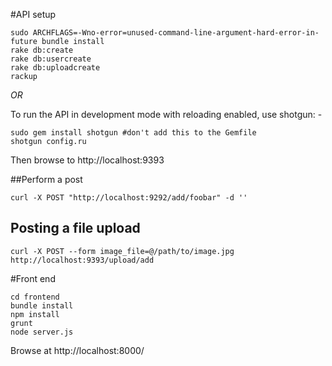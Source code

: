 #API setup

```
sudo ARCHFLAGS=-Wno-error=unused-command-line-argument-hard-error-in-future bundle install
rake db:create
rake db:usercreate
rake db:uploadcreate
rackup
```

*OR*

To run the API in development mode with reloading enabled, use shotgun: -

```
sudo gem install shotgun #don't add this to the Gemfile
shotgun config.ru
```

Then browse to http://localhost:9393

##Perform a post

```
curl -X POST "http://localhost:9292/add/foobar" -d ''
```

## Posting a file upload

```
curl -X POST --form image_file=@/path/to/image.jpg http://localhost:9393/upload/add
```

#Front end

```
cd frontend
bundle install
npm install
grunt
node server.js
```

Browse at http://localhost:8000/
